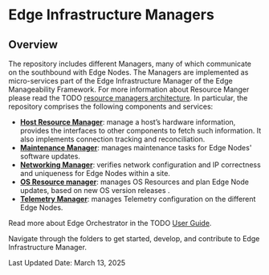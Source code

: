 # Edge Infrastructure Managers

## Overview

The repository includes different Managers, many of which communicate on the southbound with Edge Nodes.
The Managers are implemented as micro-services part of the Edge Infrastructure Manager of the Edge Manageability Framework.
For more information about Resource Manger please read the TODO [resource managers architecture][resource-managers-architecture-url].
In particular, the repository comprises the following components and services:

- [**Host Resource Manager**](host/): manage a host’s hardware information, provides the interfaces to other
  components to fetch such information. It also implements connection tracking and reconciliation.
- [**Maintenance Manager**](maintenance/): manages maintenance tasks for Edge Nodes' software updates.
- [**Networking Manager**](networking/): verifies network configuration and IP correctness and uniqueness for Edge
  Nodes within a site.
- [**OS Resource manager**](os-resource/):  manages OS Resources and plan Edge Node updates, based on new OS version
  releases .
- [**Telemetry Manager**](telemetry-manager/): manages Telemetry configuration on the different Edge Nodes.

Read more about Edge Orchestrator in the TODO [User Guide][user-guide-url].

Navigate through the folders to get started, develop, and contribute to Edge Infrastructure Manager.

Last Updated Date: March 13, 2025

[user-guide-url]: https://docs.openedgeplatform.intel.com/edge-manage-docs/main/user_guide/get_started_guide/index.html
[resource-managers-architecture-url]: https://docs.openedgeplatform.intel.com/edge-manage-docs/main/developer_guide/infra_manager/arch/orchestrator/architecture.html
